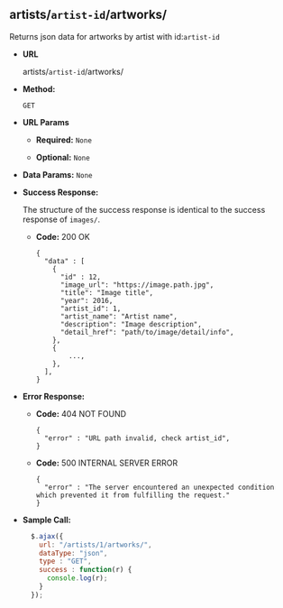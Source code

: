 **artists/`artist-id`/artworks/**
----
  Returns json data for artworks by artist with id:`artist-id`

* **URL**

  artists/`artist-id`/artworks/

* **Method:**

  `GET`

*  **URL Params**

   * **Required:**
    `None`

   * **Optional:**
    `None`

* **Data Params:**
  `None`

* **Success Response:**

    The structure of the success response is identical to the success response of `images/`.

    * **Code:** 200 OK
    
      ```
      {
        "data" : [
          {
            "id" : 12,
            "image_url": "https://image.path.jpg",
            "title": "Image title",
            "year": 2016,
            "artist_id": 1,
            "artist_name": "Artist name",
            "description": "Image description",
            "detail_href": "path/to/image/detail/info",
          },
          {
              ...,
          },
        ],
      }
      ```

* **Error Response:**

  * **Code:** 404 NOT FOUND

    ```
    {
      "error" : "URL path invalid, check artist_id",
    }
    ```

  * **Code:** 500 INTERNAL SERVER ERROR

    ```
    {
      "error" : "The server encountered an unexpected condition which prevented it from fulfilling the request."
    }
    ```


* **Sample Call:**

  ```javascript
    $.ajax({
      url: "/artists/1/artworks/",
      dataType: "json",
      type : "GET",
      success : function(r) {
        console.log(r);
      }
    });
  ```

